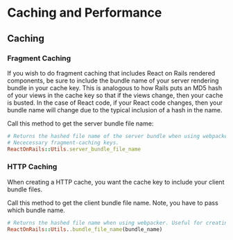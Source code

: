 # Caching and Performance


## Caching

### Fragment Caching

If you wish to do fragment caching that includes React on Rails rendered components, be sure to
include the bundle name of your server rendering bundle in your cache key. This is analogous to 
how Rails puts an MD5 hash of your views in the cache key so that if the views change, then your 
cache is busted. In the case of React code, if your React code changes, then your bundle name will
change due to the typical inclusion of a hash in the name.

Call this method to get the server bundle file name:

```ruby
# Returns the hashed file name of the server bundle when using webpacker.
# Nececessary fragment-caching keys.
ReactOnRails::Utils.server_bundle_file_name
```

### HTTP Caching

When creating a HTTP cache, you want the cache key to include your client bundle files.

Call this method to get the client bundle file name. Note, you have to pass which bundle name.

```ruby
# Returns the hashed file name when using webpacker. Useful for creating cache keys.
ReactOnRails::Utils..bundle_file_name(bundle_name)
```
